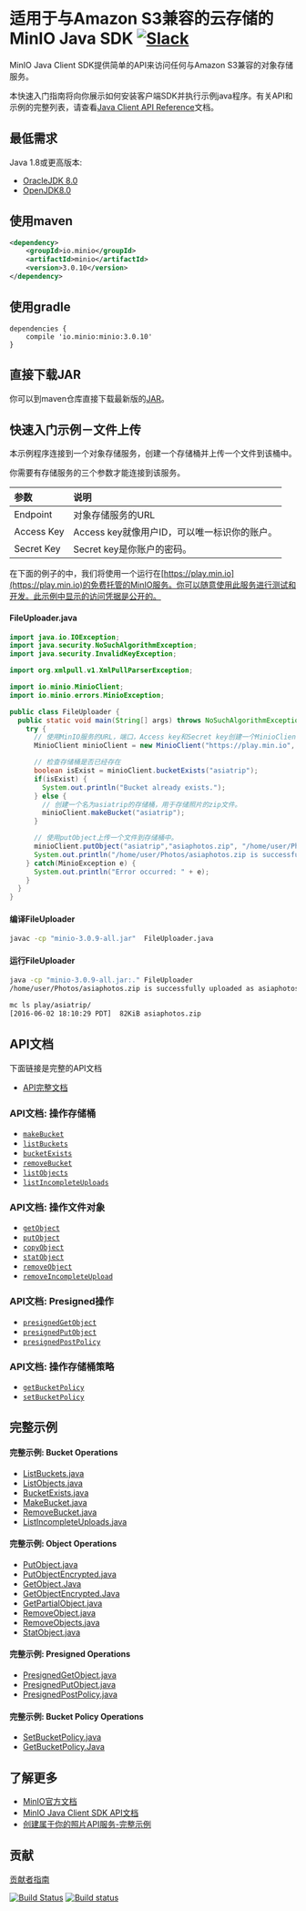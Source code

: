 # 适用于与Amazon S3兼容的云存储的MinIO Java SDK [![Slack](https://slack.min.io/slack?type=svg)](https://slack.min.io)

MinIO Java Client SDK提供简单的API来访问任何与Amazon S3兼容的对象存储服务。

本快速入门指南将向你展示如何安装客户端SDK并执行示例java程序。有关API和示例的完整列表，请查看[Java Client API Reference](http://docs.min.io/docs/java-client-api-reference)文档。

## 最低需求
Java 1.8或更高版本:

* [OracleJDK 8.0](http://www.oracle.com/technetwork/java/javase/downloads/jdk8-downloads-2133151.html)
* [OpenJDK8.0](http://openjdk.java.net/install/)

## 使用maven
```xml
<dependency>
    <groupId>io.minio</groupId>
    <artifactId>minio</artifactId>
    <version>3.0.10</version>
</dependency>
```

## 使用gradle
```
dependencies {
    compile 'io.minio:minio:3.0.10'
}
```

## 直接下载JAR
你可以到maven仓库直接下载最新版的[JAR](http://repo1.maven.org/maven2/io/minio/minio/3.0.10/)。

## 快速入门示例－文件上传
本示例程序连接到一个对象存储服务，创建一个存储桶并上传一个文件到该桶中。

你需要有存储服务的三个参数才能连接到该服务。

| 参数     | 说明 |
| :------- | :------------ |
| Endpoint | 对象存储服务的URL |
| Access Key    | Access key就像用户ID，可以唯一标识你的账户。  |
| Secret Key     | Secret key是你账户的密码。    |


在下面的例子的中，我们将使用一个运行在[https://play.min.io](https://play.min.io)的免费托管的MinIO服务。你可以随意使用此服务进行测试和开发。此示例中显示的访问凭据是公开的。

#### FileUploader.java

```java
import java.io.IOException;
import java.security.NoSuchAlgorithmException;
import java.security.InvalidKeyException;

import org.xmlpull.v1.XmlPullParserException;

import io.minio.MinioClient;
import io.minio.errors.MinioException;

public class FileUploader {
  public static void main(String[] args) throws NoSuchAlgorithmException, IOException, InvalidKeyException, XmlPullParserException {
    try {
      // 使用MinIO服务的URL，端口，Access key和Secret key创建一个MinioClient对象
      MinioClient minioClient = new MinioClient("https://play.min.io", "Q3AM3UQ867SPQQA43P2F", "zuf+tfteSlswRu7BJ86wekitnifILbZam1KYY3TG");

      // 检查存储桶是否已经存在
      boolean isExist = minioClient.bucketExists("asiatrip");
      if(isExist) {
        System.out.println("Bucket already exists.");
      } else {
        // 创建一个名为asiatrip的存储桶，用于存储照片的zip文件。
        minioClient.makeBucket("asiatrip");
      }

      // 使用putObject上传一个文件到存储桶中。
      minioClient.putObject("asiatrip","asiaphotos.zip", "/home/user/Photos/asiaphotos.zip");
      System.out.println("/home/user/Photos/asiaphotos.zip is successfully uploaded as asiaphotos.zip to `asiatrip` bucket.");
    } catch(MinioException e) {
      System.out.println("Error occurred: " + e);
    }
  }
}
```

#### 编译FileUploader
```sh
javac -cp "minio-3.0.9-all.jar"  FileUploader.java
```

#### 运行FileUploader
```sh
java -cp "minio-3.0.9-all.jar:." FileUploader
/home/user/Photos/asiaphotos.zip is successfully uploaded as asiaphotos.zip to `asiatrip` bucket.

mc ls play/asiatrip/
[2016-06-02 18:10:29 PDT]  82KiB asiaphotos.zip
```

## API文档

下面链接是完整的API文档

* [API完整文档](https://docs.min.io/docs/java-client-api-reference)

### API文档: 操作存储桶
* [`makeBucket`](https://docs.min.io/docs/java-client-api-reference#makeBucket)
* [`listBuckets`](https://docs.min.io/docs/java-client-api-reference#listBuckets)
* [`bucketExists`](https://docs.min.io/docs/java-client-api-reference#bucketExists)
* [`removeBucket`](https://docs.min.io/docs/java-client-api-reference#removeBucket)
* [`listObjects`](https://docs.min.io/docs/java-client-api-reference#listObjects)
* [`listIncompleteUploads`](https://docs.min.io/docs/java-client-api-reference#listIncompleteUploads)

### API文档: 操作文件对象
* [`getObject`](https://docs.min.io/docs/java-client-api-reference#getObject)
* [`putObject`](https://docs.min.io/docs/java-client-api-reference#putObject)
* [`copyObject`](https://docs.min.io/docs/java-client-api-reference#copyObject)
* [`statObject`](https://docs.min.io/docs/java-client-api-reference#statObject)
* [`removeObject`](https://docs.min.io/docs/java-client-api-reference#removeObject)
* [`removeIncompleteUpload`](https://docs.min.io/docs/java-client-api-reference#removeIncompleteUpload)

### API文档: Presigned操作
* [`presignedGetObject`](https://docs.min.io/docs/java-client-api-reference#presignedGetObject)
* [`presignedPutObject`](https://docs.min.io/docs/java-client-api-reference#presignedPutObject)
* [`presignedPostPolicy`](https://docs.min.io/docs/java-client-api-reference#presignedPostPolicy)

### API文档: 操作存储桶策略
* [`getBucketPolicy`](https://docs.min.io/docs/java-client-api-reference#getBucketPolicy)
* [`setBucketPolicy`](https://docs.min.io/docs/java-client-api-reference#setBucketPolicy)

## 完整示例

#### 完整示例: Bucket Operations
* [ListBuckets.java](https://github.com/minio/minio-java/tree/master/examples/ListBuckets.java)
* [ListObjects.java](https://github.com/minio/minio-java/tree/master/examples/ListObjects.java)
* [BucketExists.java](https://github.com/minio/minio-java/tree/master/examples/BucketExists.java)
* [MakeBucket.java](https://github.com/minio/minio-java/tree/master/examples/MakeBucket.java)
* [RemoveBucket.java](https://github.com/minio/minio-java/tree/master/examples/RemoveBucket.java)
* [ListIncompleteUploads.java](https://github.com/minio/minio-java/tree/master/examples/ListIncompleteUploads.java)

#### 完整示例: Object Operations
* [PutObject.java](https://github.com/minio/minio-java/tree/master/examples/PutObject.java)
* [PutObjectEncrypted.java](https://github.com/minio/minio-java/tree/master/examples/PutObjectEncrypted.java)
* [GetObject.Java](https://github.com/minio/minio-java/tree/master/examples/GetObject.java)
* [GetObjectEncrypted.Java](https://github.com/minio/minio-java/tree/master/examples/GetObjectEncrypted.java)
* [GetPartialObject.java](https://github.com/minio/minio-java/tree/master/examples/GetPartialObject.java)
* [RemoveObject.java](https://github.com/minio/minio-java/tree/master/examples/RemoveObject.java)
* [RemoveObjects.java](https://github.com/minio/minio-java/tree/master/examples/RemoveObjects.java)
* [StatObject.java](https://github.com/minio/minio-java/tree/master/examples/StatObject.java)

#### 完整示例: Presigned Operations
* [PresignedGetObject.java](https://github.com/minio/minio-java/tree/master/examples/PresignedGetObject.java)
* [PresignedPutObject.java](https://github.com/minio/minio-java/tree/master/examples/PresignedPutObject.java)
* [PresignedPostPolicy.java](https://github.com/minio/minio-java/tree/master/examples/PresignedPostPolicy.java)

#### 完整示例: Bucket Policy Operations
* [SetBucketPolicy.java](https://github.com/minio/minio-java/tree/master/examples/SetBucketPolicy.java)
* [GetBucketPolicy.Java](https://github.com/minio/minio-java/tree/master/examples/GetBucketPolicy.java)

## 了解更多
* [MinIO官方文档](https://docs.min.io)
* [MinIO Java Client SDK API文档](https://docs.min.io/docs/java-client-api-reference)
* [创建属于你的照片API服务-完整示例](https://github.com/minio/minio-java-rest-example)

## 贡献
[贡献者指南](https://github.com/minio/minio-java/blob/master/docs/zh_CN/CONTRIBUTING.md)

[![Build Status](https://travis-ci.org/minio/minio-java.svg)](https://travis-ci.org/minio/minio-java)
[![Build status](https://ci.appveyor.com/api/projects/status/1d05e6nvxcelmrak?svg=true)](https://ci.appveyor.com/project/harshavardhana/minio-java)
